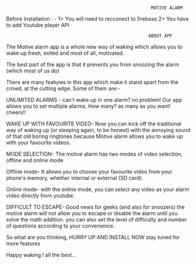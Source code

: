                                                            MOTIVE ALARM
                                                           
Before Installation : - 1> You will need to recconect to firebase
                        2> You have to add Youtube player API 
                        
                        
                        
                        
                                                          ABOUT APP
                        
The Motive alarm app is a whole new way of waking which allows you to wake up fresh, exited and most of all, motivated.

The best part of the app is that it prevents you from snoozing the alarm (which most of us do)

There are many features in this app which make it stand apart from the crowd, at the cutting edge. Some of them are:-

UNLIMITED ALARMS -
can't wake up in one alarm? no problem! Our app allows you to set multiple alarms.
How many? as many as you want! cheers!!

WAKE UP WITH FAVOURITE VIDEO-
Now you can kick off the traditional way of waking up (or sleeping again, to be honest) with the annoying sound of that old boring ringtones because Motive alarm allows you to wake up with your favourite videos.


MODE SELECTION-
The motive alarm has two modes of video selection, offline and online mode

Offline mode-
It allows you to choose your favourite video from your phone's memory, whether internal or external (SD card).

Online mode-
with the online mode, you can select any video as your alarm video directly from
youtube.

DIFFICULT TO ESCAPE-
Good news for geeks (and also for snoozers) the motive alarm will not allow you to escape or disable the alarm until you solve the math addition. you can also set the level of difficulty and number of questions according to your convenience.

So what are you thinking, HURRY UP AND INSTALL NOW
stay tuned for more features

Happy waking ! all the best... 

